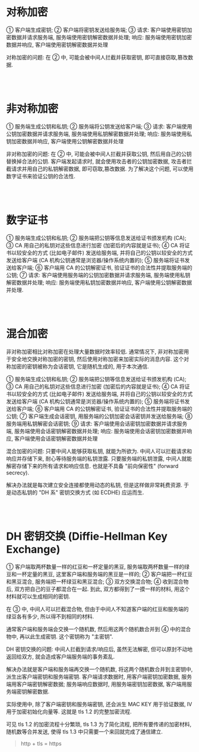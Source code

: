 # 对称加密

① 客户端生成密钥; ② 客户端将密钥发送给服务端; ③ 请求: 客户端使用密钥加密数据并请求服务端, 服务端使用密钥解密数据并处理; 响应: 服务端使用密钥加密数据并响应, 客户端使用密钥解密数据并处理

对称加密的问题: 在 ② 中, 可能会被中间人拦截并获取密钥, 即可直接窃取,篡改数据.

<br><br>

# 非对称加密

① 服务端生成公钥和私钥; ② 服务端将公钥发送给客户端; ③ 请求: 客户端使用公钥加密数据并请求服务端, 服务端使用私钥解密数据并处理; 响应: 服务端使用私钥加密数据并响应, 客户端使用公钥解密数据并处理

非对称加密的问题: 在 ② 中, 可能会被中间人拦截并获取公钥, 然后用自己的公钥替换掉合法的公钥. 客户端发起请求时, 就会使用攻击者的公钥加密数据, 攻击者拦截请求并用自己的私钥解密数据, 即可窃取,篡改数据. 为了解决这个问题, 可以使用数字证书来验证公钥的合法性.

<br><br>

# 数字证书

① 服务端生成公钥和私钥; ② 服务端把公钥等信息发送给证书颁发机构 (CA); ③ CA 用自己的私钥对这些信息进行加密 (加密后的内容就是证书); ④ CA 将证书以较安全的方式 (比如电子邮件) 发送给服务端, 并将自己的公钥以较安全的方式发送给客户端 (CA 机构公钥通常是浏览器/操作系统内置的); ⑤ 服务端将证书发送给客户端; ⑥ 客户端用 CA 的公钥解密证书, 验证证书的合法性并提取服务端的公钥; ⑦ 请求: 客户端使用服务端的公钥加密数据并请求服务端, 服务端使用私钥解密数据并处理; 响应: 服务端使用私钥加密数据并响应, 客户端使用公钥解密数据并处理.

<br><br>

# 混合加密

非对称加密相比对称加密在处理大量数据时效率较低. 通常情况下, 非对称加密用于安全地交换对称加密的密钥, 然后使用对称加密来加密实际的消息内容. 这个对称加密的密钥被称为会话密钥, 它是随机生成的, 用于本次通信.

① 服务端生成公钥和私钥; ② 服务端把公钥等信息发送给证书颁发机构 (CA); ③ CA 用自己的私钥对这些信息进行加密 (加密后的内容就是证书); ④ CA 将证书以较安全的方式 (比如电子邮件) 发送给服务端, 并将自己的公钥以较安全的方式发送给客户端 (CA 机构公钥通常是浏览器/操作系统内置的); ⑤ 服务端将证书发送给客户端; ⑥ 客户端用 CA 的公钥解密证书, 验证证书的合法性并提取服务端的公钥; ⑦ 客户端生成会话密钥, 用服务端的公钥加密会话密钥并发送给服务端; ⑧ 服务端用私钥解密会话密钥; ⑨ 请求: 客户端使用会话密钥加密数据并请求服务端, 服务端使用会话密钥解密数据并处理; 响应: 服务端使用会话密钥加密数据并响应, 客户端使用会话密钥解密数据并处理

混合加密的问题: 只要中间人能够获取私钥, 就能为所欲为. 中间人可以拦截请求和响应并存储下来, 耐心等待服务端的私钥泄露. 只要服务端的私钥泄露, 中间人就能解密存储下来的所有请求和响应信息. 也就是不具备 "前向保密性" (forward secrecy).

解决办法就是每次建立安全连接都使用动态的私钥, 但是这样做非常耗费资源. 于是动态私钥的 "DH 系" 密钥交换方式 (如 ECDHE) 应运而生.

<br><br>

# DH 密钥交换 (Diffie-Hellman Key Exchange)

① 客户端取两杯数量一样的红豆和一杯定量的黑豆, 服务端取两杯数量一样的绿豆和一杯定量的黑豆, 这里客户端和服务端的黑豆是一样的; ② 客户端把一杯红豆和黑豆混合, 服务端把一杯绿豆和黑豆混合; ③ 双方交换混合物; ④ 收到混合物后, 双方把自己的豆子都混合在一起. 到此, 双方都得到了一摸一样的材料, 用这个材料就可以生成相同的密钥.

在 ③ 中, 中间人可以拦截混合物, 但由于中间人不知道客户端的红豆和服务端的绿豆各有多少, 所以得不到相同的材料.

通常客户端和服务端会交换一个随机数, 然后用这两个随机数合并到 ④ 中的混合物中, 再以此生成密钥. 这个密钥称为 "主密钥".

DH 密钥交换的问题: 中间人拦截到请求/响应后, 虽然无法解密, 但可以原封不动地返回给双方, 就会造成客户端服务端的事务紊乱.

解决办法就是客户端和服务端再交换一个随机数, 将这两个随机数合并到主密钥中, 派生出客户端密钥和服务端密钥. 客户端请求数据时, 用客户端密钥加密数据, 服务端用客户端密钥解密数据; 服务端响应数据时, 用服务端密钥加密数据, 客户端用服务端密钥解密数据.

实际使用中, 除了客户端密钥和服务端密钥, 还会派生 MAC KEY 用于验证数据, IV 用于加密初始化向量等. 这就是 tls 1.2 的完整加密流程.

可见 tls 1.2 的加密流程十分繁琐, tls 1.3 为了简化流程, 把所有要传递的加密材料,随机数等合并发送, 使得 tls 1.3 中只需要一个来回就完成了通信建立.

> http + tls = https

<br>
